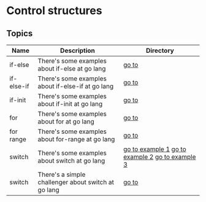 # Control structures

## Topics

| Name       | Description                                         | Directory                                                                           |
| ---------- | --------------------------------------------------- | ----------------------------------------------------------------------------------- |
| if-else    | There's some examples about if-else at go lang      | [go to](if-else)                                                                    |
| if-else-if | There's some examples about if-else-if at go lang   | [go to](if-else-if)                                                                 |
| if-init    | There's some examples about if-init at go lang      | [go to](if-init)                                                                    |
| for        | There's some examples about for at go lang          | [go to](for)                                                                        |
| for range  | There's some examples about for-range at go lang    | [go to](for-range)                                                                  |
| switch     | There's some examples about switch at go lang       | [go to example 1](switch-1) [go to example 2](switch-2) [go to example 3](switch-3) |
| switch     | There's a simple challenger about switch at go lang | [go to](switch-challenger)                                                          |

